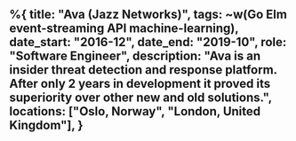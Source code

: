 %{
    title: "Ava (Jazz Networks)",
    tags: ~w(Go Elm event-streaming API machine-learning),
	date_start: "2016-12",
	date_end: "2019-10",
	role: "Software Engineer",
	description: "Ava is an insider threat detection and response platform. After only 2 years in development it proved its superiority over other new and old solutions.",
	locations:  ["Oslo, Norway", "London, United Kingdom"],
}
---
